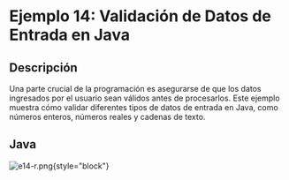 # Ejemplo 14: Validación de Datos de Entrada en Java

## Descripción

Una parte crucial de la programación es asegurarse de que los datos ingresados por el usuario sean válidos antes de
procesarlos. Este ejemplo muestra cómo validar diferentes tipos de datos de entrada en Java, como números enteros,
números reales y cadenas de texto.

## Java

![e14-r.png](e14-r.png){style="block"}